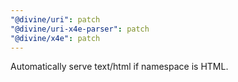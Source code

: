 ```yaml
---
"@divine/uri": patch
"@divine/uri-x4e-parser": patch
"@divine/x4e": patch
---
```


Automatically serve text/html if namespace is HTML.
